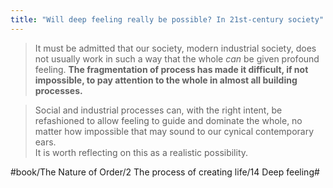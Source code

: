 ```yaml
---
title: "Will deep feeling really be possible? In 21st-century society"
---
```


> It must be admitted that our society, modern industrial society, does not usually work in such a way that the whole *can* be given profound feeling. **The fragmentation of process has made it difficult, if not impossible, to pay attention to the whole in almost all building processes.**  

> Social and industrial processes can, with the right intent, be refashioned to allow feeling to guide and dominate the whole, no matter how impossible that may sound to our cynical contemporary ears.  
> It is worth reflecting on this as a realistic possibility.  

#book/The Nature of Order/2 The process of creating life/14 Deep feeling#